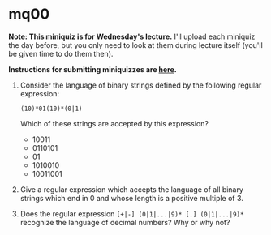 # mq00

**Note: This miniquiz is for Wednesday's lecture.** I'll upload each miniquiz the day before, but you only need to look at them during lecture itself (you'll be given time to do them then).

**Instructions for submitting miniquizzes are [here](../handouts/01-miniquizzes.md).**

1. Consider the language of binary strings defined by the following regular expression:

	`(10)*01(10)*(0|1)`

	Which of these strings are accepted by this expression?

	- 10011
	- 0110101
	- 01
	- 1010010
	- 10011001

1. Give a regular expression which accepts the language of all binary strings which end in 0 and whose length is a positive multiple of 3.

1. Does the regular expression `[+|-] (0|1|...|9)* [.] (0|1|...|9)*` recognize the language of decimal numbers? Why or why not?

